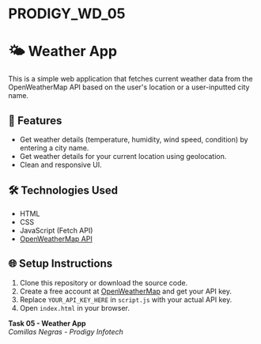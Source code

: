 # PRODIGY_WD_05
# 🌤️ Weather App

This is a simple web application that fetches current weather data from the OpenWeatherMap API based on the user's location or a user-inputted city name.

## 🚀 Features

- Get weather details (temperature, humidity, wind speed, condition) by entering a city name.
- Get weather details for your current location using geolocation.
- Clean and responsive UI.

## 🛠️ Technologies Used

- HTML
- CSS
- JavaScript (Fetch API)
- [OpenWeatherMap API](https://openweathermap.org/api)

## 🌐 Setup Instructions

1. Clone this repository or download the source code.
2. Create a free account at [OpenWeatherMap](https://openweathermap.org/) and get your API key.
3. Replace `YOUR_API_KEY_HERE` in `script.js` with your actual API key.
4. Open `index.html` in your browser.


**Task 05 - Weather App**  
_Comillas Negras - Prodigy Infotech_
